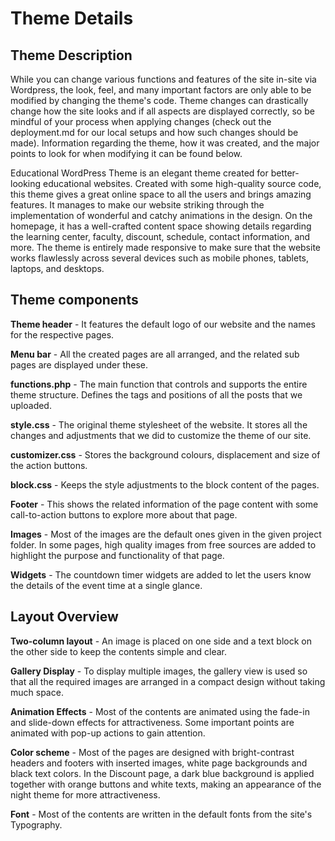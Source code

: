 # Theme Details

## Theme Description

While you can change various functions and features of the site in-site via Wordpress, the look, feel, and many important factors are only able to be modified by changing the theme's code. Theme changes can drastically change how the site looks and if all aspects are displayed correctly, so be mindful of your process when applying changes (check out the deployment.md for our local setups and how such changes should be made). Information regarding the theme, how it was created, and the major points to look for when modifying it can be found below.

Educational WordPress Theme is an elegant theme created for better-looking educational websites. Created with some high-quality source code, this theme gives a great online space to all the users and brings amazing features. It manages to make our website striking through the implementation of wonderful and catchy animations in the design. On the homepage, it has a well-crafted content space showing details regarding the learning center, faculty, discount, schedule, contact information, and more. The theme is entirely made responsive to make sure that the website works flawlessly across several devices such as mobile phones, tablets, laptops, and desktops.

## Theme components

**Theme header** - It features the default logo of our website and the names for the respective pages.

**Menu bar** - All the created pages are all arranged, and the related sub pages are displayed under these.

**functions.php** - The main function that controls and supports the entire theme structure. Defines the tags and positions of all the posts that we uploaded.

**style.css** - The original theme stylesheet of the website. It stores all the changes and adjustments that we did to customize the theme of our site.

**customizer.css** - Stores the background colours, displacement and size of the action buttons.

**block.css** - Keeps the style adjustments to the block content of the pages.

**Footer** - This shows the related information of the page content with some call-to-action buttons to explore more about that page.

**Images** - Most of the images are the default ones given in the given project folder. In some pages, high quality images from free sources are added to highlight the purpose and functionality of that page.

**Widgets** - The countdown timer widgets are added to let the users know the details of the event time at a single glance.

## Layout Overview

**Two-column layout** - An image is placed on one side and a text block on the other side to keep the contents simple and clear.

**Gallery Display** - To display multiple images, the gallery view is used so that all the required images are arranged in a compact design without taking much space.

**Animation Effects** - Most of the contents are animated using the fade-in and slide-down effects for attractiveness. Some important points are animated with pop-up actions to gain attention.

**Color scheme** - Most of the pages are designed with bright-contrast headers and footers with inserted images, white page backgrounds and black text colors. In the Discount page, a dark blue background is applied together with orange buttons and white texts, making an appearance of the night theme for more attractiveness.

**Font** - Most of the contents are written in the default fonts from the site's Typography.
